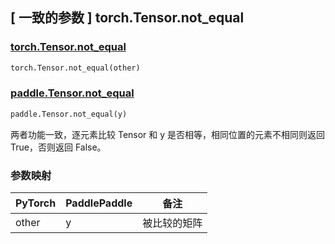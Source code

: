 ## [ 一致的参数 ] torch.Tensor.not_equal
### [torch.Tensor.not_equal](https://pytorch.org/docs/1.13/generated/torch.Tensor.not_equal.html)

```python
torch.Tensor.not_equal(other)
```

### [paddle.Tensor.not_equal](https://www.paddlepaddle.org.cn/documentation/docs/zh/api/paddle/not_equal_cn.html)

```python
paddle.Tensor.not_equal(y)
```


两者功能一致，逐元素比较 Tensor 和 y 是否相等，相同位置的元素不相同则返回 True，否则返回 False。
### 参数映射
| PyTorch       | PaddlePaddle | 备注                                                   |
| ------------- | ------------ | ------------------------------------------------------ |
| other          | y         | 被比较的矩阵                                     |
